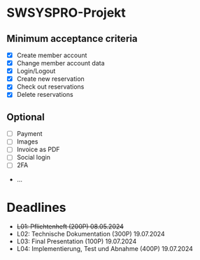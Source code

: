 # SWSYSPRO-Projekt

## Minimum acceptance criteria

- [x] Create member account
- [x] Change member account data
- [x] Login/Logout
- [X] Create new reservation
- [X] Check out reservations
- [X] Delete reservations

## Optional
- [ ] Payment
- [ ] Images
- [ ] Invoice as PDF
- [ ] Social login
- [ ] 2FA
- ...

# Deadlines
- ~~L01: Pflichtenheft (200P) 08.05.2024~~
- L02: Technische Dokumentation (300P) 19.07.2024
- L03: Final Presentation (100P) 19.07.2024
- L04: Implementierung, Test und Abnahme (400P) 19.07.2024


